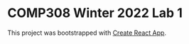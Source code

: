 # COMP308 Winter 2022 Lab 1

This project was bootstrapped with [Create React App](https://github.com/facebook/create-react-app).
